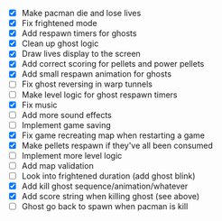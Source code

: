 - [x] Make pacman die and lose lives
- [x] Fix frightened mode
- [x] Add respawn timers for ghosts
- [x] Clean up ghost logic
- [x] Draw lives display to the screen
- [x] Add correct scoring for pellets and power pellets
- [x] Add small respawn animation for ghosts
- [ ] Fix ghost reversing in warp tunnels
- [ ] Make level logic for ghost respawn timers
- [x] Fix music
- [ ] Add more sound effects
- [ ] Implement game saving
- [x] Fix game recreating map when restarting a game
- [x] Make pellets respawn if they've all been consumed
- [ ] Implement more level logic
- [ ] Add map validation
- [ ] Look into frightened duration (add ghost blink)
- [x] Add kill ghost sequence/animation/whatever
- [x] Add score string when killing ghost (see above)
- [ ] Ghost go back to spawn when pacman is kill